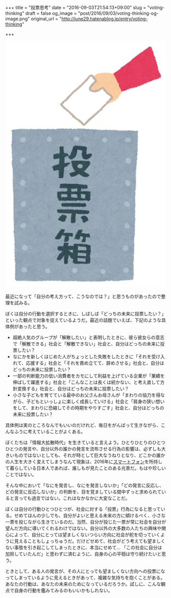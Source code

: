 +++
title = "投票思考"
date = "2016-09-03T21:54:13+09:00"
slug = "voting-thinking"
draft = false
og_image = "post/2016/09/03/voting-thinking-og-image.png"
original_url = "http://june29.hatenablog.jp/entry/voting-thinking"

+++

<p><span itemscope itemtype="http://schema.org/Photograph"><img src="/post/2016/09/03/voting-thinking-20160903212924.png" alt="f:id:june29:20160903212924p:plain" title="f:id:june29:20160903212924p:plain" class="hatena-fotolife" itemprop="image"></span></p>

<p>最近になって「自分の考え方って、こうなのでは？」と思うものがあったので整理を試みる。</p>

<p>ぼくは自分の行動を選択するときに、しばしば「どっちの未来に投票したい？」といった観点で対象を捉えているようだ。最近の話題でいえば、下記のような具体例があったと思う。</p>

<ul>
<li>超絶人気のグループが「解散したい」と表明したときに、彼ら彼女らの意志で「解散できる」社会と「解散できない」社会と、自分はどっちの未来に投票したい？</li>
<li>なにかを新しくはじめた人がちょっとした失敗をしたときに「それを受け入れて、応援する」社会と「それを責め立てて、辞めさせる」社会と、自分はどっちの未来に投票したい？</li>
<li>一部の判断能力の低い消費者をカモにして利益を上げている企業が「業績を伸ばして躍進する」社会と「こんなことは長くは続かない、と考え直して方針変換する」社会と、自分はどっちの未来に投票したい？</li>
<li>小さな子どもを育てている最中のお父さんお母さんが「まわりの協力を得ながら、子どもといっしょに楽しく成長していける」社会と「肩身の狭い想いをして、まわりに恐縮してその時期をやりすごす」社会と、自分はどっちの未来に投票したい？</li>
</ul>


<p>具体例は実のところなんでもいいのだけれど、毎日をがんばって生きながら、こんなふうに考えていることがよくある。</p>

<p>ぼくたちは「情報大拡散時代」を生きていると言えよう。ひとりひとりのひとつひとつの発言や、自分以外の誰かの発言を流布させる行為の影響は、必ずしも大きいものではないとしても、それが時として巨大なうねりとなり、どこかの誰かの人生を大きく変えてしまうなんて現象は、2016年に<a class="keyword" href="http://d.hatena.ne.jp/keyword/%A5%B9%A5%DE%A1%BC%A5%C8%A5%D5%A5%A9%A5%F3">スマートフォン</a>を所持して暮らしている日本人であれば、誰しもが見たことのある光景だ。もはや珍しいことではない。</p>

<p>そんな中において「なにを発言し、なにを発言しないか」「どの発言に反応し、どの発言に反応しないか」の判断を、目を覚ましている間中ずっと求められていると言っても過言ではない。これはなかなかに大変なことだ。</p>

<p>ぼくは自分の行動ひとつひとつが、社会に対する「投票」行為になると思っている。せめてほんの少しでも、自分がよいと思える未来の方に傾けるべく、小さな一票を投じながら生きているのだ。当然、自分が投じた一票が常に社会を自分が望んだ方向に導いてくれるわけではない。自分以外の大多数の人たちの興味や関心によって、自分にとっては望ましくないつらい方向に社会が舵を切っていくように見えることもしょっちゅうだ。だけどせめて、社会がどう考えても望ましくない事態を引き起こしてしまったときに、本当にせめて… 「この社会に自分は加担していたんだ」と思わずに済むように、自身の心の平穏は守り続けたいと思う。</p>

<p>ときとして、ある人の発言が、その人にとっても望ましくない方向への投票になってしまっているように見えるときがあって、複雑な気持ちを抱くことがある。あなたの行動は、あなたの未来のためになっているだろうか。試しに、こんな観点で自身の行動を鑑みてみるのもいいかもしれない。</p>